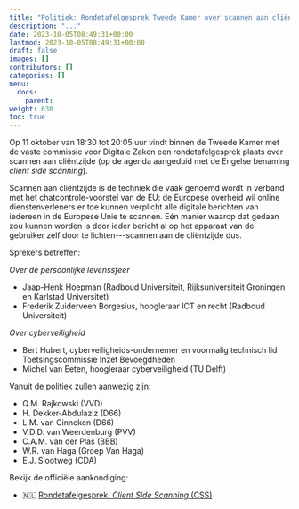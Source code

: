 ```yaml
---
title: "Politiek: Rondetafelgesprek Tweede Kamer over scannen aan cliëntzijde (11 oktober)"
description: "..."
date: 2023-10-05T08:49:31+00:00
lastmod: 2023-10-05T08:49:31+00:00
draft: false
images: []
contributors: []
categories: []
menu:
  docs:
    parent: 
weight: 630
toc: true
---
```


Op 11 oktober van 18:30 tot 20:05 uur vindt binnen de Tweede Kamer met de vaste commissie voor Digitale Zaken een rondetafelgesprek plaats over scannen aan cliëntzijde (op de agenda aangeduid met de Engelse benaming _client side scanning_). 

Scannen aan cliëntzijde is de techniek die vaak genoemd wordt in verband met het chatcontrole-voorstel van de EU: de Europese overheid wil online dienstenverleners er toe kunnen verplicht alle digitale berichten van iedereen in de Europese Unie te scannen. Eén manier waarop dat gedaan zou kunnen worden is door ieder bericht al op het apparaat van de gebruiker zelf door te lichten---scannen aan de cliëntzijde dus. 

Sprekers betreffen:

_Over de persoonlijke levenssfeer_
- Jaap-Henk Hoepman (Radboud Universiteit, Rijksuniversiteit Groningen en Karlstad Universitet)
- Frederik Zuiderveen Borgesius, hoogleraar ICT en recht (Radboud Universiteit)

_Over cyberveiligheid_
- Bert Hubert, cyberveiligheids-ondernemer en voormalig technisch lid Toetsingscommissie Inzet Bevoegdheden
- Michel van Eeten, hoogleraar cyberveiligheid (TU Delft)

Vanuit de politiek zullen aanwezig zijn:

- Q.M. Rajkowski (VVD)
- H. Dekker-Abdulaziz (D66)
- L.M. van Ginneken (D66)
- V.D.D. van Weerdenburg (PVV)
- C.A.M. van der Plas (BBB)
- W.R. van Haga (Groep Van Haga)
- E.J. Slootweg (CDA) 

Bekijk de officiële aankondiging:
- 🇳🇱 [Rondetafelgesprek: _Client Side Scanning_ (CSS)](https://www.tweedekamer.nl/debat_en_vergadering/commissievergaderingen/details?id=2023A06027)